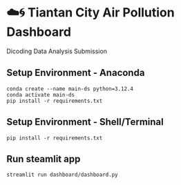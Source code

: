 # ☁️🌀 Tiantan City Air Pollution Dashboard

Dicoding Data Analysis Submission

## Setup Environment - Anaconda
```
conda create --name main-ds python=3.12.4
conda activate main-ds
pip install -r requirements.txt
```

## Setup Environment - Shell/Terminal
```
pip install -r requirements.txt
```

## Run steamlit app
```
streamlit run dashboard/dashboard.py
```
